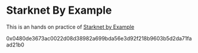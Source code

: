# Starknet By Example

This is an hands on practice of [Starknet by Example](https://starknet-by-example.voyager.online/starknet-by-example.html)

0x0480de3673ac0022d08d38982a699bda56e3d92f218b9603b5d2da71faad21b0

